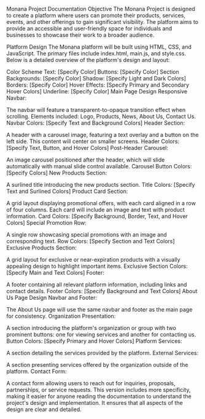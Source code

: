 Monana Project Documentation
Objective
The Monana Project is designed to create a platform where users can promote their products, services, events, and other offerings to gain significant visibility. The platform aims to provide an accessible and user-friendly space for individuals and businesses to showcase their work to a broader audience.

Platform Design
The Monana platform will be built using HTML, CSS, and JavaScript. The primary files include index.html, main.js, and style.css. Below is a detailed overview of the platform's design and layout:

Color Scheme
Text: [Specify Color]
Buttons: [Specify Color]
Section Backgrounds: [Specify Color]
Shadow: [Specify Light and Dark Colors]
Borders: [Specify Color]
Hover Effects: [Specify Primary and Secondary Hover Colors]
Underline: [Specify Color]
Main Page Design
Responsive Navbar:

The navbar will feature a transparent-to-opaque transition effect when scrolling.
Elements included: Logo, Products, News, About Us, Contact Us.
Navbar Colors: [Specify Text and Background Colors]
Header Section:

A header with a carousel image, featuring a text overlay and a button on the left side. This content will center on smaller screens.
Header Colors: [Specify Text, Button, and Hover Colors]
Post-Header Carousel:

An image carousel positioned after the header, which will slide automatically with manual slide control available.
Carousel Button Colors: [Specify Colors]
New Products Section:

A surlined title introducing the new products section.
Title Colors: [Specify Text and Surlined Colors]
Product Card Section:

A grid layout displaying promotional offers, with each card aligned in a row of four columns. Each card will include an image and text with product information.
Card Colors: [Specify Background, Border, Text, and Hover Colors]
Special Promotion Row:

A single row showcasing special promotions with an image and corresponding text.
Row Colors: [Specify Section and Text Colors]
Exclusive Products Section:

A grid layout for exclusive or near-expiration products with a visually appealing design to highlight important items.
Exclusive Section Colors: [Specify Main and Text Colors]
Footer:

A footer containing all relevant platform information, including links and contact details.
Footer Colors: [Specify Background and Text Colors]
About Us Page Design
Navbar and Footer:

The About Us page will use the same navbar and footer as the main page for consistency.
Organization Presentation:

A section introducing the platform's organization or group with two prominent buttons: one for viewing services and another for contacting us.
Button Colors: [Specify Primary and Hover Colors]
Platform Services:

A section detailing the services provided by the platform.
External Services:

A section presenting services offered by the organization outside of the platform.
Contact Form:

A contact form allowing users to reach out for inquiries, proposals, partnerships, or service requests.
This version includes more specificity, making it easier for anyone reading the documentation to understand the project's design and implementation. It ensures that all aspects of the design are clear and detailed.






